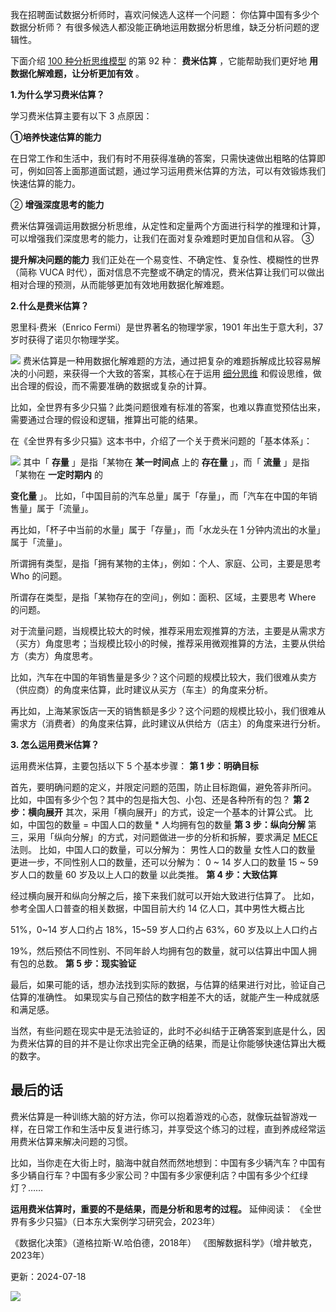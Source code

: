 我在招聘面试数据分析师时，喜欢问候选人这样一个问题：  你估算中国有多少个数据分析师？  有很多候选人都没能正确地运用数据分析思维，缺乏分析问题的逻辑性。

下面介绍 [100 种分析思维模型](https://mp.weixin.qq.com/mp/appmsgalbum?__biz=MzA4ODE2OTIxMw==&action=getalbum&album_id=1701638273011351554#wechat_redirect) 的第 92 种： **费米估算** ，它能帮助我们更好地 **用数据化解难题，让分析更加有效** 。

**1.为什么学习费米估算？**

学习费米估算主要有以下 3 点原因： 

**①培养快速估算的能力**

在日常工作和生活中，我们有时不用获得准确的答案，只需快速做出粗略的估算即可，例如回答上面那道面试题，通过学习运用费米估算的方法，可以有效锻炼我们快速估算的能力。

② **增强深度思考的能力**

费米估算强调运用数据分析思维，从定性和定量两个方面进行科学的推理和计算，可以增强我们深度思考的能力，让我们在面对复杂难题时更加自信和从容。  ③

**提升解决问题的能力** 我们正处在一个易变性、不确定性、复杂性、模糊性的世界（简称 VUCA 时代），面对信息不完整或不确定的情况，费米估算让我们可以做出相对合理的预测，从而能够更加有效地用数据化解难题。

**2.什么是费米估算？**

恩里科·费米（Enrico Fermi）是世界著名的物理学家，1901 年出生于意大利，37 岁时获得了诺贝尔物理学奖。

![](https://mmbiz.qpic.cn/mmbiz_png/giaycic3UNwo2Cza1OkCVvhXRicFxFq4eFRYJxWjgCjVjqSqeiaudRJYn7EnAvAvTRiaypnibV0QEzN7qQ03AAE5cYxw/640?wx_fmt=png&from=appmsg) 费米估算是一种用数据化解难题的方法，通过把复杂的难题拆解成比较容易解决的小问题，来获得一个大致的答案，其核心在于运用 [细分思维](https://mp.weixin.qq.com/s?__biz=MzA4ODE2OTIxMw==&mid=2653476217&idx=1&sn=34d80b50dc3585c82ca6f4917c96f7f0&chksm=8bf23aebbc85b3fdc79474dc9a0ee5fed45a8a98f15ac1a9e9f9ffa5332f3dfbe49bc3415fdb&scene=21#wechat_redirect) 和假设思维，做出合理的假设，而不需要准确的数据或复杂的计算。

比如，全世界有多少只猫？此类问题很难有标准的答案，也难以靠直觉预估出来，需要通过合理的假设和逻辑，推算出可能的结果。

在《全世界有多少只猫》这本书中，介绍了一个关于费米问题的「基本体系」：

![](https://mmbiz.qpic.cn/mmbiz_png/giaycic3UNwo2Cza1OkCVvhXRicFxFq4eFRice6W0Ltzgia5t5YV0iaKiciarh60PcrmXgnNWS7vHSwP4mfib9ibuDIndemw/640?wx_fmt=png&from=appmsg) 其中「 **存量** 」是指「某物在 **某一时间点** 上的 **存在量** 」，而「 **流量** 」是指「某物在 **一定时期内** 的

**变化量** 」。  比如，「中国目前的汽车总量」属于「存量」，而「汽车在中国的年销售量」属于「流量」。

再比如，「杯子中当前的水量」属于「存量」，而「水龙头在 1 分钟内流出的水量」属于「流量」。

所谓拥有类型，是指「拥有某物的主体」，例如：个人、家庭、公司，主要是思考 Who 的问题。

所谓存在类型，是指「某物存在的空间」，例如：面积、区域，主要思考 Where 的问题。

对于流量问题，当规模比较大的时候，推荐采用宏观推算的方法，主要是从需求方（买方）角度思考；当规模比较小的时候，推荐采用微观推算的方法，主要从供给方（卖方）角度思考。

比如，汽车在中国的年销售量是多少？这个问题的规模比较大，我们很难从卖方（供应商）的角度来估算，此时建议从买方（车主）的角度来分析。

再比如，上海某家饭店一天的销售额是多少？这个问题的规模比较小，我们很难从需求方（消费者）的角度来估算，此时建议从供给方（店主）的角度来进行分析。

**3. 怎么运用费米估算？**

 运用费米估算，主要包括以下 5 个基本步骤：  **第 1 步：明确目标**

首先，要明确问题的定义，并限定问题的范围，防止目标跑偏，避免答非所问。  比如，中国有多少个包？其中的包是指大包、小包、还是各种所有的包？  **第 2 步：横向展开** 其次，采用「横向展开」的方式，设定一个基本的计算公式。  比如，中国包的数量 = 中国人口的数量 * 人均拥有包的数量  **第 3 步：纵向分解** 第三，采用「纵向分解」的方式，对问题做进一步的分析和拆解，要求满足 [MECE](https://mp.weixin.qq.com/s?__biz=MzA4ODE2OTIxMw==&mid=2653482301&idx=1&sn=356a89d988f41f6ebb8dfef330a6aba7&scene=21#wechat_redirect) 法则。  比如，中国人口的数量，可以分解为：  男性人口的数量  女性人口的数量  更进一步，不同性别人口的数量，还可以分解为：  0 ~ 14 岁人口的数量  15 ~ 59 岁人口的数量  60 岁及以上人口的数量  以此类推。  **第 4 步：大致估算**

经过横向展开和纵向分解之后，接下来我们就可以开始大致进行估算了。  比如，参考全国人口普查的相关数据，中国目前大约 14 亿人口，其中男性大概占比

51%，0~14 岁人口约占 18%，15~59 岁人口约占 63%，60 岁及以上人口约占

19%，然后预估不同性别、不同年龄人均拥有包的数量，就可以估算出中国人拥有包的总数。  **第 5 步：现实验证**

最后，如果可能的话，想办法找到实际的数据，与估算的结果进行对比，验证自己估算的准确性。  如果现实与自己预估的数字相差不大的话，就能产生一种成就感和满足感。

当然，有些问题在现实中是无法验证的，此时不必纠结于正确答案到底是什么，因为费米估算的目的并不是让你求出完全正确的结果，而是让你能够快速估算出大概的数字。

## **最后的话**

费米估算是一种训练大脑的好方法，你可以抱着游戏的心态，就像玩益智游戏一样，在日常工作和生活中反复进行练习，并享受这个练习的过程，直到养成经常运用费米估算来解决问题的习惯。

比如，当你走在大街上时，脑海中就自然而然地想到：中国有多少辆汽车？中国有多少辆自行车？中国有多少家公司？中国有多少家便利店？中国有多少个红绿灯？……

**运用费米估算时，重要的不是结果，而是分析和思考的过程。** 延伸阅读：  《全世界有多少只猫》（日本东大案例学习研究会，2023年）

《数据化决策》（道格拉斯·W.哈伯德，2018年）  《图解数据科学》（增井敏克，2023年）

更新：2024-07-18

![](https://visitor-badge.laobi.icu/badge?page_id=sjhfx.linji&left_text=PageViews&right_color=%2300589F)
